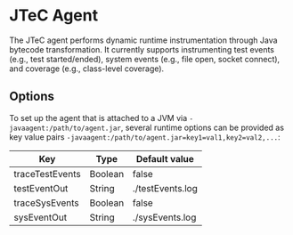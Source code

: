 # JTeC Agent

The JTeC agent performs dynamic runtime instrumentation through Java bytecode transformation.
It currently supports instrumenting test events (e.g., test started/ended), system events (e.g., file open, socket
connect), and coverage (e.g., class-level coverage).

## Options

To set up the agent that is attached to a JVM via `-javaagent:/path/to/agent.jar`, several runtime options can be
provided as key value pairs `-javaagent:/path/to/agent.jar=key1=val1,key2=val2,...`:

| Key             | Type    | Default value    |
|-----------------|---------|------------------|
| traceTestEvents | Boolean | false            |
| testEventOut    | String  | ./testEvents.log |
| traceSysEvents  | Boolean | false            |
| sysEventOut     | String  | ./sysEvents.log  |
